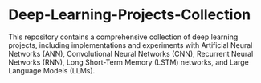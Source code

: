 # Deep-Learning-Projects-Collection
This repository contains a comprehensive collection of deep learning projects, including implementations and experiments with Artificial Neural Networks (ANN), Convolutional Neural Networks (CNN), Recurrent Neural Networks (RNN), Long Short-Term Memory (LSTM) networks, and Large Language Models (LLMs).
